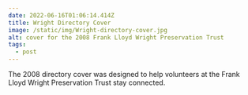 ```yaml
---
date: 2022-06-16T01:06:14.414Z
title: Wright Directory Cover
image: /static/img/Wright-directory-cover.jpg
alt: cover for the 2008 Frank Lloyd Wright Preservation Trust
tags:
  - post
---
```

[](http://jdominiak.com/files/Wright-directory-cover.pdf)The 2008 directory cover was designed to help volunteers at the Frank Lloyd Wright Preservation Trust stay connected.